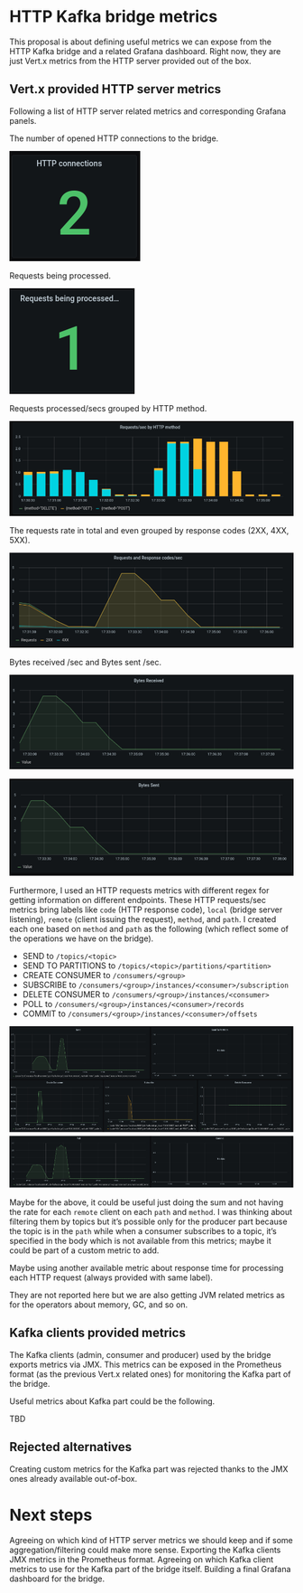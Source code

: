 # HTTP Kafka bridge metrics

This proposal is about defining useful metrics we can expose from the HTTP Kafka bridge and a related Grafana dashboard.
Right now, they are just Vert.x metrics from the HTTP server provided out of the box.

## Vert.x provided HTTP server metrics

Following a list of HTTP server related metrics and corresponding Grafana panels.

The number of opened HTTP connections to the bridge.

![HTTP connections](/images/005-http-bridge-metrics/http_connections.png)

Requests being processed.

![Requests being processed](/images/005-http-bridge-metrics/requests_being_processed.png)

Requests processed/secs grouped by HTTP method.

![Requests by HTTP method](/images/005-http-bridge-metrics/requests_by_method.png)

The requests rate in total and even grouped by response codes (2XX, 4XX, 5XX).

![Requests and Response codes](/images/005-http-bridge-metrics/requests_by_code.png)

Bytes received /sec and Bytes sent /sec.

![Bytes received](/images/005-http-bridge-metrics/bytes_received.png)

![Bytes sent](/images/005-http-bridge-metrics/bytes_sent.png)

Furthermore, I used an HTTP requests metrics with different regex for getting information on different endpoints.
These HTTP requests/sec metrics bring labels like `code` (HTTP response code), `local` (bridge server listening), `remote` (client issuing the request), `method`, and `path`.
I created each one based on `method` and `path` as the following (which reflect some of the operations we have on the bridge).

* SEND to `/topics/<topic>`
* SEND TO PARTITIONS to `/topics/<topic>/partitions/<partition>`
* CREATE CONSUMER to `/consumers/<group>`
* SUBSCRIBE to `/consumers/<group>/instances/<consumer>/subscription`
* DELETE CONSUMER to `/consumers/<group>/instances/<consumer>`
* POLL to `/consumers/<group>/instances/<consumer>/records`
* COMMIT to `/consumers/<group>/instances/<consumer>/offsets`

![HTTP requests](/images/005-http-bridge-metrics/http_requests.png)

Maybe for the above, it could be useful just doing the sum and not having the rate for each `remote` client on each `path` and `method`.
I was thinking about filtering them by topics but it’s possible only for the producer part because the topic is in the `path` while when a consumer subscribes to a topic, it’s specified in the body which is not available from this metrics; maybe it could be part of a custom metric to add.

Maybe using another available metric about response time for processing each HTTP request (always provided with same label).

They are not reported here but we are also getting JVM related metrics as for the operators about memory, GC, and so on.

## Kafka clients provided metrics

The Kafka clients (admin, consumer and producer) used by the bridge exports metrics via JMX.
This metrics can be exposed in the Prometheus format (as the previous Vert.x related ones) for monitoring the Kafka part of the bridge.

Useful metrics about Kafka part could be the following.

TBD

## Rejected alternatives

Creating custom metrics for the Kafka part was rejected thanks to the JMX ones already available out-of-box.

# Next steps

Agreeing on which kind of HTTP server metrics we should keep and if some aggregation/filtering could make more sense.
Exporting the Kafka clients JMX metrics in the Prometheus format.
Agreeing on which Kafka client metrics to use for the Kafka part of the bridge itself.
Building a final Grafana dashboard for the bridge.